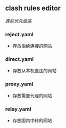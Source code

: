 ## clash rules editor
*靠前优先级高*

### reject.yaml
* 存放拒绝连接的网站
  
### direct.yaml
* 存放从本机直连的网站
  
### proxy.yaml
* 存放需要代理的网站
  
### relay.yaml
* 存放国内中转的网站
